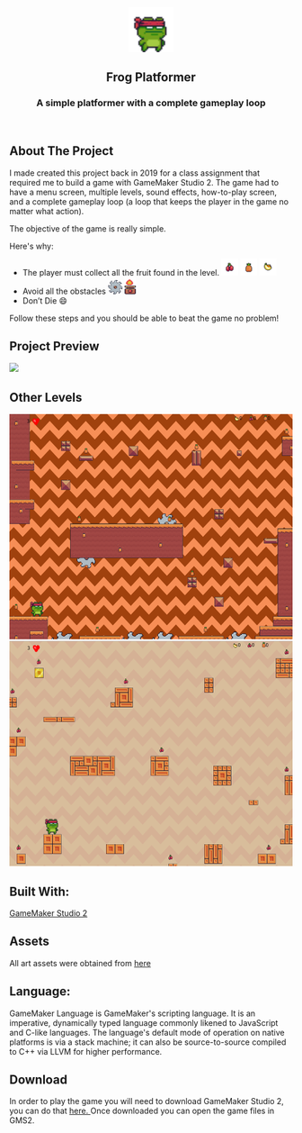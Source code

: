 



<!-- PROJECT LOGO -->
<br />
<div align="center">
  <a href="https://github.com/othneildrew/Best-README-Template">
    <img src="README-Images/07f35d65-7f0f-430c-928d-d9fb32f3a4cf copy.png" alt="Logo" width="80" height="80">
  </a>

  <h2 align="center">Frog Platformer</h2>

  <p align="center">
   <h3> A simple platformer with a complete gameplay loop    </h3> 
    <br />
 
    
  </p>
</div>



<!-- ABOUT THE PROJECT -->
## About The Project

I made created this project back in 2019 for a class assignment that required me to build a game with GameMaker Studio 2. The game had to have a menu screen, multiple levels, sound effects, how-to-play screen, and a complete gameplay loop (a loop that keeps the player in the game no matter what action).

The objective of the game is really simple.

Here's why:
* The player must collect all the fruit found in the level. <img src="README-Images/08d45683-0436-4ab7-b8df-6e3f9d8f3062 copy.png" alt="Fruit" width="30" height="30"> <img src="README-Images/4e204825-3e30-4a53-bb95-da59a8141e6a copy.png" alt="Fruit" width="30" height="30"> <img src="README-Images/5fe9be5c-cccf-45a5-96c1-ded8da673650 copy.png" alt="Fruit" width="30" height="30">
* Avoid all the obstacles    <img src="README-Images/5e93930f-594f-43f9-9766-52c047a40d49 copy.png" alt="Fruit" width="25" height="25">    <img src="README-Images/867b8557-bf1c-4758-ad53-ae89accdccbb copy.png" alt="Fruit" width="20" height="30"> 
* Don’t Die :smile:

Follow these steps and you should be able to beat the game no problem!

## Project Preview

![](README-Images/gamePlay.gif)

<h2>Other Levels</h2>

 <div align="center" >
 <img src="README-Images/gameScreenShot.png" alt="Fruit" width="600" height="400"> <img src="README-Images/gameScreenShot2.png" alt="Fruit" width="600" height="400"> 

</div> 

## Built With:

<a href = "https://www.yoyogames.com/en/gamemaker" > GameMaker Studio 2 </a>

## Assets 

All art assets were obtained from <a href = "https://pixelfrog-assets.itch.io/pixel-adventure-1"  > here </a>

## Language: 

GameMaker Language is GameMaker's scripting language. It is an imperative, dynamically typed language commonly likened to JavaScript and C-like languages. The language's default mode of operation on native platforms is via a stack machine; it can also be source-to-source compiled to C++ via LLVM for higher performance.

## Download

In order to play the game you will need to download GameMaker Studio 2, you can do that <a href = "https://www.yoyogames.com/en/get" > here. </a> Once downloaded you can open the game files in GMS2. 
